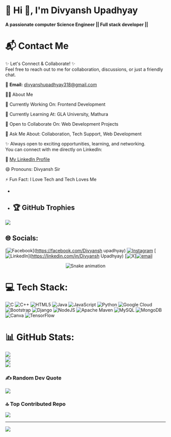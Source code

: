# 💫 Hi 👋, I'm Divyansh Upadhyay
**A passionate computer Science Engineer || Full stack developer ||**
# 📬 Contact Me

✨ Let's Connect & Collaborate! ✨  
Feel free to reach out to me for collaboration, discussions, or just a friendly chat.  

📧 **Email:** [divyanshupadhyay318@gmail.com](mailto:divyanshupadhyay318@gmail.com) 

👨‍💻 About Me

🔭 Currently Working On: Frontend Development

🌱 Currently Learning At: GLA University, Mathura 

👯 Open to Collaborate On: Web Development Projects

💬 Ask Me About: Collaboration, Tech Support, Web Development

✨ Always open to exciting opportunities, learning, and networking.  
You can connect with me directly on LinkedIn:  

🔗 [My LinkedIn Profile](https://www.linkedin.com/in/divyansh-upadhyay-8a8638326)

😄 Pronouns: Divyansh Sir

⚡ Fun Fact: I Love Tech and Tech Loves Me

- 
- ## 🏆 GitHub Trophies
![](https://github-profile-trophy.vercel.app/?username=divyansh0563&theme=radical&no-frame=false&no-bg=true&margin-w=4)

## 🌐 Socials:
[![Facebook](https://img.shields.io/badge/Facebook-%231877F2.svg?logo=Facebook&logoColor=white)](https://facebook.com/Divyansh upadhyay) [![Instagram](https://img.shields.io/badge/Instagram-%23E4405F.svg?logo=Instagram&logoColor=white)](https://instagram.com/divyansh_upadhyay318) [![LinkedIn](https://img.shields.io/badge/LinkedIn-%230077B5.svg?logo=linkedin&logoColor=white)](https://linkedin.com/in/Divyansh Upadhyay) [![X](https://img.shields.io/badge/X-black.svg?logo=X&logoColor=white)][![email](https://img.shields.io/badge/Email-D14836?logo=gmail&logoColor=white)](mailto:divyanshupadhyay318@gmail.com) 

<!-- Snake Game Repo View -->

<div align="center">
  <img src="https://profile-readme-generator.com/assets/snake.svg" alt="Snake animation" />
</div>

# 💻 Tech Stack:
![C](https://img.shields.io/badge/c-%2300599C.svg?style=for-the-badge&logo=c&logoColor=white) ![C++](https://img.shields.io/badge/c++-%2300599C.svg?style=for-the-badge&logo=c%2B%2B&logoColor=white) ![HTML5](https://img.shields.io/badge/html5-%23E34F26.svg?style=for-the-badge&logo=html5&logoColor=white) ![Java](https://img.shields.io/badge/java-%23ED8B00.svg?style=for-the-badge&logo=openjdk&logoColor=white) ![JavaScript](https://img.shields.io/badge/javascript-%23323330.svg?style=for-the-badge&logo=javascript&logoColor=%23F7DF1E) ![Python](https://img.shields.io/badge/python-3670A0?style=for-the-badge&logo=python&logoColor=ffdd54) ![Google Cloud](https://img.shields.io/badge/GoogleCloud-%234285F4.svg?style=for-the-badge&logo=google-cloud&logoColor=white) ![Bootstrap](https://img.shields.io/badge/bootstrap-%238511FA.svg?style=for-the-badge&logo=bootstrap&logoColor=white) ![Django](https://img.shields.io/badge/django-%23092E20.svg?style=for-the-badge&logo=django&logoColor=white) ![NodeJS](https://img.shields.io/badge/node.js-6DA55F?style=for-the-badge&logo=node.js&logoColor=white) ![Apache Maven](https://img.shields.io/badge/Apache%20Maven-C71A36?style=for-the-badge&logo=Apache%20Maven&logoColor=white) ![MySQL](https://img.shields.io/badge/mysql-4479A1.svg?style=for-the-badge&logo=mysql&logoColor=white) ![MongoDB](https://img.shields.io/badge/MongoDB-%234ea94b.svg?style=for-the-badge&logo=mongodb&logoColor=white) ![Canva](https://img.shields.io/badge/Canva-%2300C4CC.svg?style=for-the-badge&logo=Canva&logoColor=white) ![TensorFlow](https://img.shields.io/badge/TensorFlow-%23FF6F00.svg?style=for-the-badge&logo=TensorFlow&logoColor=white)
# 📊 GitHub Stats:
![](https://github-readme-stats.vercel.app/api?username=divyansh0563&theme=dark&hide_border=false&include_all_commits=true&count_private=false)<br/>
![](https://nirzak-streak-stats.vercel.app/?user=divyansh0563&theme=dark&hide_border=false)<br/>
![](https://github-readme-stats.vercel.app/api/top-langs/?username=rastogi-sahab-001&theme=dark&hide_border=false&include_all_commits=true&count_private=false&layout=compact)


### ✍️ Random Dev Quote
![](https://quotes-github-readme.vercel.app/api?type=horizontal&theme=radical)

### 🔝 Top Contributed Repo
![](https://github-contributor-stats.vercel.app/api?username=divyansh0563&limit=5&theme=dark&combine_all_yearly_contributions=true)

---
[![](https://visitcount.itsvg.in/api?id=divyansh0563&icon=0&color=0)](https://visitcount.itsvg.in)

<!-- Proudly created with GPRM ( https://gprm.itsvg.in ) -->

<!--
**divyansh0563/divyansh0563** is a ✨ _special_ ✨ repository because its `README.md` (this file) appears on your GitHub profile.

Here are some ideas to get you started:

- 🔭 I’m currently working on ...
- 🌱 I’m currently learning ...
- 👯 I’m looking to collaborate on ...
- 🤔 I’m looking for help with ...
- 💬 Ask me about ...
- 📫 How to reach me: ...
- 😄 Pronouns: ...
- ⚡ Fun fact: ...
-->



